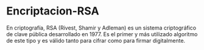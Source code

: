 # Encriptacion-RSA
En criptografía, RSA (Rivest, Shamir y Adleman) es un sistema criptográfico de clave pública desarrollado en 1977. Es el primer y más utilizado algoritmo de este tipo y es válido tanto para cifrar como para firmar digitalmente.
